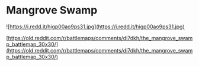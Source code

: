 # Mangrove Swamp

![https://i.redd.it/higp00ao9ps31.jpg](https://i.redd.it/higp00ao9ps31.jpg)

[https://old.reddit.com/r/battlemaps/comments/di7dkh/the_mangrove_swamp_battlemap_30x30/](https://old.reddit.com/r/battlemaps/comments/di7dkh/the_mangrove_swamp_battlemap_30x30/)